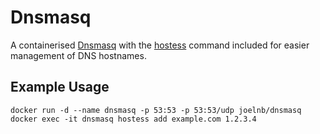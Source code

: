 # Dnsmasq

A containerised [Dnsmasq](http://www.thekelleys.org.uk/dnsmasq/doc.html) with the [hostess](https://github.com/cbednarski/hostess) command included for easier management of DNS hostnames.

## Example Usage

```
docker run -d --name dnsmasq -p 53:53 -p 53:53/udp joelnb/dnsmasq
docker exec -it dnsmasq hostess add example.com 1.2.3.4
```
